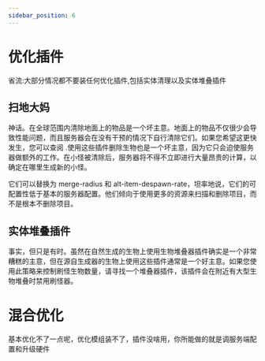 ```yaml
---
sidebar_position: 6
---
```


# 优化插件

省流:大部分情况都不要装任何优化插件,包括实体清理以及实体堆叠插件

## 扫地大妈

神话。在全球范围内清除地面上的物品是一个坏主意。地面上的物品不仅很少会导致性能问题，而且服务器会在没有干预的情况下自行清除它们。如果您希望这更快发生，您可以查阅 .使用这些插件删除生物也是一个坏主意，因为它只会迫使服务器做额外的工作。在小怪被清除后，服务器将不得不立即进行大量昂贵的计算，以确定在哪里生成新的小怪。

它们可以替换为 merge-radius 和 alt-item-despawn-rate，坦率地说，它们的可配置性低于基本的服务器配置。他们倾向于使用更多的资源来扫描和删除项目，而不是根本不删除项目。

## 实体堆叠插件

事实，但只是有时。虽然在自然生成的生物上使用生物堆叠器插件确实是一个非常糟糕的主意，但在源自生成器的生物上使用这些插件通常是一个好主意。如果您使用此策略来控制刷怪生物数量，请寻找一个堆叠器插件，该插件会在附近有大型生物堆叠时禁用刷怪器。

# 混合优化

基本优化不了一点呢，优化模组装不了，插件没啥用，你所能做的就是调服务端配置和升级硬件

